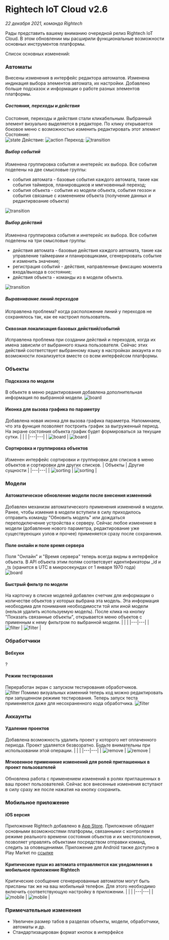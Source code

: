 # Rightech IoT Cloud v2.6
*22 декабря 2021, команда Rightech* 

Рады представить вашему вниманию очередной релиз Rightech IoT Cloud. В этом обновлении мы расширили функциональные возможности основных инструментов платформы.

Список основных изменений:
### Автоматы
Внесены изменения в интерфейс редактора автоматов. Изменена индикация выбора элементов автомата, их настройки. Добавлено больше подсказок и информации о работе разных элементов платформы.
##### Состояния, переходы и действия
Состояния, переходы и действия стали кликабельным. Выбранный элемент визуально выделяется в редакторе. По клику открывается боковое меню с возможностью изменить редактировать этот элемент
Состояние:  
![state](../.images/v2_6/State1.png)
Действие:
![action](../.images/v2_6/Actions.png)
Переход:
![transition](../.images/v2_6/Transition1.png)
##### Выбор событий
Изменена группировка события и инетерейс их выбора. Все события поделены на две смысловые группы:  
* события автомата - базовые события каждого автомата, такие как события таймеров, планировщиков и ммгновенный переход;
* события объекта - события из модели объекта, события геозон и события связаные с изменением объекта (получение данных и редактирвоание объекта)

![transition](../.images/v2_6/Transition_event1.png)

##### Выбор действий
Изменена группировка события и инетерейс их выбора. Все события поделены на три смысловые группы:  
* действия автомата - базовые действия каждого автомата, такие как управление таймерами и планировщиками, сгенерировать событие и изменить значение;
* регистрация событий - действия, направленные фиксацию момента входа/выхода в состояние;
* действия объекта - команды из в модели объекта.

![transition](../.images/v2_6/Action_choice.png)
##### Выравнивание линий переходов
Исправлена проблема? когда расположение линий у переходов не сохранялось так, как ее настроил пользователь. 

#### Сквозная локализация базовых действий/событий
Исправлена проблема при создании действий и переходов, когда их имена зависили от выбранного языка пользователя. Сейчас этих действий соответствует выбранному языку в настройках аккаунта и по возможности локализуется вместе со всем интерфейсом платформы.
### Объекты
#### Подсказка по модели
В объекте в меню редактирования добавлена дополнительная информация по выбранной модели. 
![board](../.images/v2_6/Model_description.png)

#### Иконка для вызова графика по параметру
Добавлена новая иконка для вызова графика параметра. Напоминаем, что эта функция позволяет построить график за выгруженный период. На экране состояния объекта график будет формироваться за текущие сутки.
|   |   |
|---|---|
| ![board](../.images/v2_6/Board2.png)  | ![board](../.images/v2_6/Board1.png)  | 

#### Cортировка и группировка объектов
Изменен интерфейс сортировки и группировки для списков в меню объектов и сортировки для других списков.
| Объекты | Другие сущности  |
|---|---|
| ![sorting](../.images/v2_6/Sorting1.png)  | ![sorting](../.images/v2_6/Sorting2.png) | 

### Модели
#### Автоматическое обновление модели после внесения изменений
Добавлен механизм автоматического применения изменений в модели. Ранее, чтобы измения в модели вступили в силу приходилось отправить команду "Обновить модель" или дождаться переподключение устройства к серверу. Сейчас любое изменение в модели (добавление нового параметра, редактирование уже существуеющих узлов и прочее) применяется сразу после сохранения. 
#### Поле онлайн и поле время сервера
Поля "Онлайн" и "Время сервера" теперь всегда видны в интерфейсе объекта. В API объекта этим полям соответсвует идентификаторы _id и _ts (хранится в UTC в микросекундах от 1 января 1970 года)  
![board](../.images/v2_6/Online.png)
#### Быстрый фильтр по модели
На карточку в списке моделей добавлен счетчик для информации о количестве объектов у которых выбрана эта модель. Эта информация необходима для понимания необходимости той или иной модели (нельзя удалить используемую модель). После клика на кнопку "Показать связанные объекты", открывается меню объектов с применным к нему фильтром по выбранной модели.
|  |  |
|---|---|
| ![filter](../.images/v2_6/Filter1.png)  | ![filter](../.images/v2_6/Filter2.png) | 

### Обработчики
#### Вебхуки
?
#### Режим тестирования
Переработан экран с запуском тестирования обработчиков.   
![filter](../.images/v2_6/Testing_Handler.png) 
Помимо визуальных изменний теперь код можно редактировать при запущенном режиме тестирования. Теперь запуск теста применяется даже для несохраненного кода обработчика.
![filter](../.images/v2_6/Testing_Handler.gif) 

### Аккаунты
#### Удаление проектов
Добавлена возможность удалить проект у которого нет оплаченного периода. Проект удаляется безвозратно. Будьте внимательны при использовании этой операции.
|  |  |
|---|---|
| ![remove](../.images/v2_6/Remove1.png) | ![remove](../.images/v2_6/Remove2.png) | 
#### Мгновенное примениние изменений для ролей приглашенных в проект пользователей
Обновлена работа с применением изменений в ролях приглашенных в ваш проект пользователей. Сейчас  все внесенные изменения вступают в силу сразу же после нажатия на кнопку сохранить. 
### Мобильное приложение
#### iOS версия
Приложение Rightech добавлено в [App Store](https://apps.apple.com/ru/app/rightech/id1540955096). Приложение обладает основными возможностями платформы, связанными с контролем в режиме реального времени состояния объектов и их местоположения, позволяет управлять объектами посредством отправки команд, следить за оповещениями. 
Приложение для Android также доступно в Play Market по [ссылке](https://play.google.com/store/apps/details?id=io.rightech.app&hl=en_US)

#### Критические пуши из автомата отправляются как уведомления в мобильное приложение Rightech
Критические сообщение сгенерированные автоматом могут быть присланы так же на ваш мобильный телефон. Для этого необходимо включить соответствующую настройку в приложении.
|  |  |
|---|---|
| ![mobile](../.images/v2_6/Mobile1.png) | ![mobile](../.images/v2_6/Mobile2.png) | 
### Примечательные изменения
* Увеличен размер табов в разделах объекты, модели, обработчики, автоматы и др.
* Стандартизацирован формат кнопок в интерфейсе